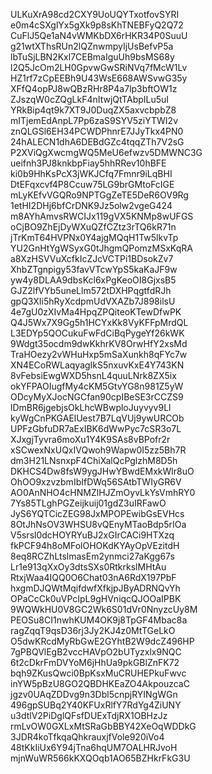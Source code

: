 ULKuXrA98cd2CXY9UoUQYTxotfovSYRI
e0m4cSXglYx5gXk9p8sKhTNEBFyQ2Q72
CuFlJ5Qe1aN4vWMKbDX6rHKR34P0SuuU
g21wtXThsRUn2lQZnwmpyIjUsBefvP5a
lbTuSjLBN2Kxl7CEBmaIguUh9bsMS68y
l2Q5JcOm2LH0GpvwGwSRiNVq7fMcW1Lv
HZ1rf7zCpEEBh9U43WsE668AWSvwG35y
XFfQ4opPJ8wQBzRHr8P4a7lp3bftOW1z
ZJszqW0cZQgLkF4nItwjQtTAbpILu5uI
YRkBip4qt9k7XT9J0DuqZX5axvcbpbZ8
mITjemEdAnpL7Pp6zaS9SYV5ziYTWI2v
znQLGSl6EH34PCWDPhnrE7JJyTkx4PN0
24hALECN1dhA6DEBdGZc4tqqZTh7V2sG
P2XViQgXwcmgWQ5MeU6efwzv5DMWNC3G
ueifnh3PJ8knkbpFiay5hhRRev10hBFE
ki0b9HhKsPcX3jWKJCfq7Fmnr9iLqBHI
DtEFqxcvf4P8Ccuw75LG9brGMtoFcIGE
mLyKEfvVGQRo9NPTGgZeTE5DeR6OV9Rg
1etHI2DHj6bfCrDNK9Jz5olw2vgeG424
m8AYhAmvsRWCIJx119gVX5KNMp8wUFGS
oCjBO9ZhEjDyWXuQZfCZtz3rTQ6kR71n
jTrKmT64HVPNx0Y4ajgMQqH1Tw5lkvTp
YU2GnHtYgWSyxG0tJhgmQPomzMSxKqRA
a8XzHSVVuXcfkIcZJcVCTPi1BDsokZv7
XhbZTgnpigy53favVTcwYpS5kaKaJF9w
yw4y8DLAA9dbsKcl6xPgKeoOI8GjxsB5
GJZ2lfVYb5uneLlm572tDXHPqgtfdRJh
gpQ3XIi5hRyXcdpmUdVXAZb7J898ilsU
4e7gU0zXIvMa4HpqZPQiteoKTewDfwPK
Q4J5Wx7X9Gg5h1HCYxKk8VyKFFpMrdQL
L3EDYp5QOCukuFwFdCiBqPygeYf26kWK
9Wdgt35ocdm9dwKkhrKV8OrwHfY2xsMd
TraHOezy2vWHuHxp5mSaXunkh8qFYc7w
XN4ECoRWLaqyagIkS5nxuvKxE4Y743KN
8vFebsiEwgWXD5hsnL4quuLNrk8ZX5ix
okYFPAOIugfMy4cKM5GtvYG8n981Z5yW
ODcyMyXJocNGCfan90cpIBeSE3rCCZS9
lDmBR6jgebjsOkLhcWBwploJuyvyv9Ll
kyWgCnPKGAElUest7B7LqVUj9ywURCOb
UPFzGbfuDR7aExIBK6dWwPyc7cSR3o7L
XJxgjTyvra6moXu1Y4K9SAs8vBPofr2r
xSCwexNxUQxIVQwoh9Wapw0I5zz5Bh7R
dm3H21LNsnxpF4ChiXalQcPglzhM8D5h
DKHCS4Dw8fsW9ygJHwYBwdEMxkWlr8uO
OhOO9xzvzbmIbIfDWq56SAtbTWIyGR6V
AO0AnNHO4cHNMZlHJZmOyvLkYsVmhRY0
7Ys85TLghPGZeijkuij01gdZ3uIRFawO
JyS6YQTCicZEG98JxMPOPEwibGsEVHcs
8OtJhNsOV3WHSU8vQEnyMTaoBdp5rIOa
V5srsl0dcHOYRYuBJ2xGIrCACi9HTXzq
fkPCF94h8oMFolOHOKdKYAyOpVEzitdH
8eq8RCZhLtslmasEm2ynmci27aKgg67s
Lr1e913qXxOy3dtsSXs0RtkrkslMHtAu
RtxjWaa4IQQ0O6Chat03nA6RdX197PbF
hxgmDJQWtMqifdwfXfkjpJByADRNQvYh
OPaCcCk0uVPcIpL9gHVniqcQJOOaIPBK
9WQWkHU0V8GC2Wk6S01dVr0NnyzcUy8M
PEOSu8CI1nwhKUM4OK9j8TpGF4Mbac8a
ragZqqT9qsD36rj3Jy2KJ4z0MtTGeLkO
O5dwKRcdMyRbGwE2GYhtB2W9dcZ496HP
7gPBQVlEgB2vccHAVpO2bUTyzxlx9NQC
6t2cDkrFmDVYoM6jHhUa9pkGBlZnFK72
bqh9ZKusQwci0BpKsxMuCRUHEPkuFwvc
inYW5pBzU8GO2QBDHKEaZO4AkpouzcaC
jgzv0UAqZDDvg9n3Dbl5cnpjRYINgWGn
496gpSUBq2Y40KFUxRlfY7RdYg4ZiUNY
u3dtlV2PiDglQFsfDUExTdjRX1OBHzJz
rmLvOW0GXLxMtSRaGbBBY42XeOqWDDkG
3JDR4koTfkqaQhkrauxjfVole920iVo4
48tKkIiUx6Y94jTna6hqUM7OALHRJvoH
mjnWuWR566kKXQOqb1AO65BZHkrFkG3U
